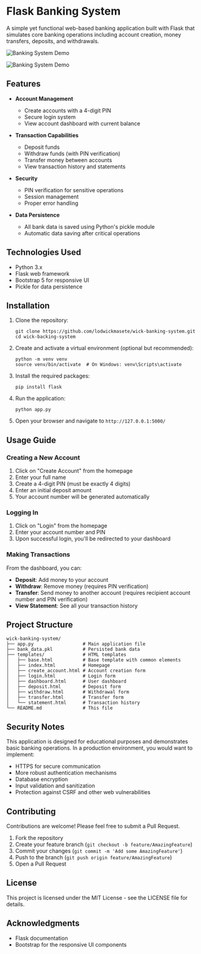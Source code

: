 # Flask Banking System

A simple yet functional web-based banking application built with Flask that simulates core banking operations including account creation, money transfers, deposits, and withdrawals.

![Banking System Demo](https://github.com/lodwickmasete/wick-banking-system/raw/main/screenshots/Screenshot_20250323_221526_Chrome.jpg)

![Banking System Demo](https://github.com/lodwickmasete/wick-banking-system/raw/main/screenshots/Screenshot_20250323_221602_Chrome.jpg)
## Features

- **Account Management**
  - Create accounts with a 4-digit PIN
  - Secure login system
  - View account dashboard with current balance

- **Transaction Capabilities**
  - Deposit funds
  - Withdraw funds (with PIN verification)
  - Transfer money between accounts
  - View transaction history and statements

- **Security**
  - PIN verification for sensitive operations
  - Session management
  - Proper error handling

- **Data Persistence**
  - All bank data is saved using Python's pickle module
  - Automatic data saving after critical operations

## Technologies Used

- Python 3.x
- Flask web framework
- Bootstrap 5 for responsive UI
- Pickle for data persistence

## Installation

1. Clone the repository:
   ```
   git clone https://github.com/lodwickmasete/wick-banking-system.git
   cd wick-backing-system
   ```

2. Create and activate a virtual environment (optional but recommended):
   ```
   python -m venv venv
   source venv/bin/activate  # On Windows: venv\Scripts\activate
   ```

3. Install the required packages:
   ```
   pip install flask
   ```

4. Run the application:
   ```
   python app.py
   ```

5. Open your browser and navigate to `http://127.0.0.1:5000/`

## Usage Guide

### Creating a New Account
1. Click on "Create Account" from the homepage
2. Enter your full name
3. Create a 4-digit PIN (must be exactly 4 digits)
4. Enter an initial deposit amount
5. Your account number will be generated automatically

### Logging In
1. Click on "Login" from the homepage
2. Enter your account number and PIN
3. Upon successful login, you'll be redirected to your dashboard

### Making Transactions
From the dashboard, you can:

- **Deposit**: Add money to your account
- **Withdraw**: Remove money (requires PIN verification)
- **Transfer**: Send money to another account (requires recipient account number and PIN verification)
- **View Statement**: See all your transaction history

## Project Structure

```
wick-banking-system/
├── app.py                  # Main application file
├── bank_data.pkl           # Persisted bank data
├── templates/              # HTML templates
│   ├── base.html           # Base template with common elements
│   ├── index.html          # Homepage
│   ├── create_account.html # Account creation form
│   ├── login.html          # Login form
│   ├── dashboard.html      # User dashboard
│   ├── deposit.html        # Deposit form
│   ├── withdraw.html       # Withdrawal form
│   ├── transfer.html       # Transfer form
│   └── statement.html      # Transaction history
└── README.md               # This file
```

## Security Notes

This application is designed for educational purposes and demonstrates basic banking operations. In a production environment, you would want to implement:

- HTTPS for secure communication
- More robust authentication mechanisms
- Database encryption
- Input validation and sanitization
- Protection against CSRF and other web vulnerabilities

## Contributing

Contributions are welcome! Please feel free to submit a Pull Request.

1. Fork the repository
2. Create your feature branch (`git checkout -b feature/AmazingFeature`)
3. Commit your changes (`git commit -m 'Add some AmazingFeature'`)
4. Push to the branch (`git push origin feature/AmazingFeature`)
5. Open a Pull Request

## License

This project is licensed under the MIT License - see the LICENSE file for details.

## Acknowledgments

- Flask documentation
- Bootstrap for the responsive UI components
